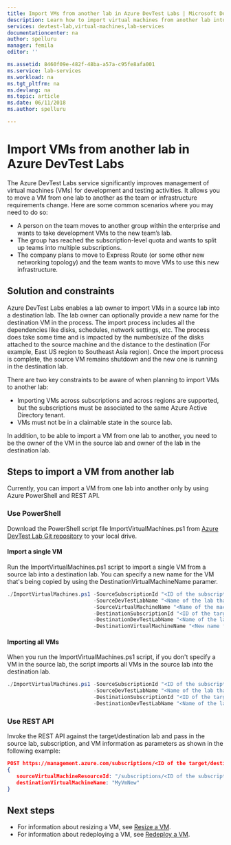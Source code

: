 ```yaml
---
title: Import VMs from another lab in Azure DevTest Labs | Microsoft Docs
description: Learn how to import virtual machines from another lab into the current lab in Azure DevTest Labs
services: devtest-lab,virtual-machines,lab-services
documentationcenter: na
author: spelluru
manager: femila
editor: ''

ms.assetid: 8460f09e-482f-48ba-a57a-c95fe8afa001
ms.service: lab-services
ms.workload: na
ms.tgt_pltfrm: na
ms.devlang: na
ms.topic: article
ms.date: 06/11/2018
ms.author: spelluru

---
```

# Import VMs from another lab in Azure DevTest Labs
The Azure DevTest Labs service significantly improves management of virtual machines (VMs) for development and testing activities. It allows you to move a VM from one lab to another as the team or infrastructure requirements change. Here are some common scenarios where you may need to do so: 

- A person on the team moves to another group within the enterprise and wants to take development VMs to the new team’s lab.
- The group has reached the subscription-level quota and wants to split up teams into multiple subscriptions.
- The company plans to move to Express Route (or some other new networking topology) and the team wants to move VMs to use this new infrastructure.

## Solution and constraints
Azure DevTest Labs enables a lab owner to import VMs in a source lab into a destination lab. The lab owner can optionally provide a new name for the destination VM in the process. The import process includes all the dependencies like disks, schedules, network settings, etc. The process does take some time and is impacted by the number/size of the disks attached to the source machine and the distance to the destination (For example, East US region to Southeast Asia region). Once the import process is complete, the source VM remains shutdown and the new one is running in the destination lab.

There are two key constraints to be aware of when planning to import VMs to another lab:

- Importing VMs across subscriptions and across regions are supported, but the subscriptions must be associated to the same Azure Active Directory tenant.
- VMs must not be in a claimable state in the source lab.

In addition, to be able to import a VM from one lab to another, you need to be the owner of the VM in the source lab and owner of the lab in the destination lab.

## Steps to import a VM from another lab
Currently, you can import a VM from one lab into another only by using Azure PowerShell and REST API.

### Use PowerShell
Download the PowerShell script file ImportVirtualMachines.ps1 from [Azure DevTest Lab Git repository](https://github.com/Azure/azure-devtestlab/tree/master/Scripts/ImportVirtualMachines) to your local drive. 

#### Import a single VM
Run the ImportVirtualMachines.ps1 script to import a single VM from a source lab into a destination lab. You can specify a new name for the VM that's being copied by using the DestinationVirtualMachineName paramer. 

```powershell
./ImportVirtualMachines.ps1 -SourceSubscriptionId "<ID of the subscription that contains the source VM>" `
                            -SourceDevTestLabName "<Name of the lab that contains the source VM>" `
                            -SourceVirtualMachineName "<Name of the machine. Optional. If not specified, all VMs are copied>" `
                            -DestinationSubscriptionId "<ID of the target/destination subscription>" `
                            -DestinationDevTestLabName "<Name of the lab to which the VM is copied>" `
                            -DestinationVirtualMachineName "<New name for the VM. Optional>"
```


#### Importing all VMs
When you run the ImportVirtualMachines.ps1 script, if you don't specify a VM in the source lab, the script imports all VMs in the source lab into the destination lab. 

```powershell
./ImportVirtualMachines.ps1 -SourceSubscriptionId "<ID of the subscription that contains the source VM>" `
                            -SourceDevTestLabName "<Name of the lab that contains the source VM>" `
                            -DestinationSubscriptionId "<ID of the target/destination subscription>" `
                            -DestinationDevTestLabName "<Name of the lab to which the VMs are copied>"
```

### Use REST API
Invoke the REST API against the target/destination lab and pass in the source lab, subscription, and VM information as parameters as shown in the following example: 

```json
POST https://management.azure.com/subscriptions/<ID of the target/destination subscription>/resourceGroups/<Name of the resource group that contains the destination lab>/providers/Microsoft.DevTestLab/labs/<Name of the lab to which the VMs are copied>/ImportVirtualMachine?api-version=2017-04-26-preview
{
   sourceVirtualMachineResourceId: "/subscriptions/<ID of the subscription that contains the source VM>/resourcegroups/<Name of the resource group that contains the source lab>/providers/microsoft.devtestlab/labs/<Name of the lab that contains the source VM>/virtualmachines/MyVm",
   destinationVirtualMachineName: "MyVmNew"
}
```

## Next steps

- For information about resizing a VM, see [Resize a VM](devtest-lab-resize-vm.md).
- For information about redeploying a VM, see [Redeploy a VM](devtest-lab-redeploy-vm.md).


